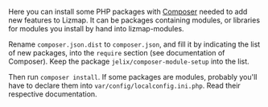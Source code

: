 Here you can install some PHP packages with [Composer](https://getcomposer.org)
needed to add new features to Lizmap. It can be packages containing modules, or
libraries for modules you install by hand into lizmap-modules.

Rename `composer.json.dist` to `composer.json`, and fill it by indicating
the list of new packages, into the `require` section (see documentation of Composer).
Keep the package `jelix/composer-module-setup` into the list.

Then run `composer install`. If some packages are modules, probably you'll
have to declare them into `var/config/localconfig.ini.php`. Read their respective
documentation.
